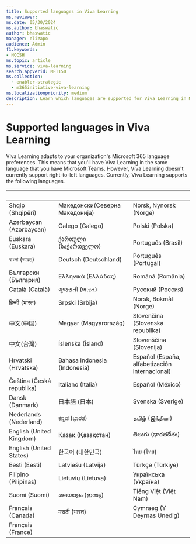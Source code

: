 ```yaml
---
title: Supported languages in Viva Learning
ms.reviewer:
ms.date: 05/30/2024
ms.author: bhaswatic
author: bhaswatic
manager: elizapo
audience: Admin
f1.keywords:
- NOCSH
ms.topic: article
ms.service: viva-learning
search.appverid: MET150
ms.collection:
  - enabler-strategic
  - m365initiative-viva-learning
ms.localizationpriority: medium
description: Learn which languages are supported for Viva Learning in Microsoft Teams.
---
```

# Supported languages in Viva Learning

Viva Learning adapts to your organization's Microsoft 365 language preferences. This means that you'll have Viva Learning in the same language that you have Microsoft Teams. However, Viva Learning doesn't currently support right-to-left languages. Currently, Viva Learning supports the following languages.

|&nbsp; | &nbsp; | &nbsp; |
|---|---|---|
|Shqip (Shqipëri)|Mакедонски(Северна Македонија)|Norsk, Nynorsk (Norge)|
|Azərbaycan (Azərbaycan)|Galego (Galego)|Polski (Polska)|
|Euskara (Euskara)|ქართული (საქართველო)|Português (Brasil)|
|বাংলা (ভারত)|Deutsch (Deutschland)|Português (Portugal)|
|Български (България)|Ελληνικά (Ελλάδας)|Română (România)|
|Català (Català)|ગુજરાતી (ભારત)|Русский (Россия)|
|हिन्दी (भारत)|Srpski (Srbija)|Norsk, Bokmål (Norge)|
|中文(中国)|Magyar (Magyarország)|Slovenčina (Slovenská republika)|
|中文(台灣)|Íslenska (Ísland)|Slovenščina (Slovenija)|
|Hrvatski (Hrvatska)|Bahasa Indonesia (Indonesia)|Español (España, alfabetización internacional)|
|Čeština (Česká republika)|Italiano (Italia)|Español (México)|
|Dansk (Danmark)|日本語 (日本)|Svenska (Sverige)|
|Nederlands (Nederland)|ಕನ್ನಡ (ಭಾರತ)|தமிழ் (இந்தியா)|
|English (United Kingdom)|Қазақ (Қазақстан)|తెలుగు (భారతదేశం)|
|English (United States)|한국어 (대한민국)|ไทย (ไทย)|
|Eesti (Eesti)|Latviešu (Latvija)|Türkçe (Türkiye)|
|Filipino (Pilipinas)|Lietuvių (Lietuva)|Українська (Україна)|
|Suomi (Suomi)|മലയാളം (ഇന്ത്യ)|Tiếng Việt (Việt Nam)|
|Français (Canada)|मराठी (भारत)|Cymraeg (Y Deyrnas Unedig)|
|Français (France)||
